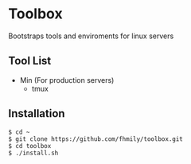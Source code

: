 Toolbox
=======

Bootstraps tools and enviroments for linux servers

Tool List
---------
- Min (For production servers)
    - tmux

Installation
------------
```
$ cd ~
$ git clone https://github.com/fhmily/toolbox.git
$ cd toolbox
$ ./install.sh
```

